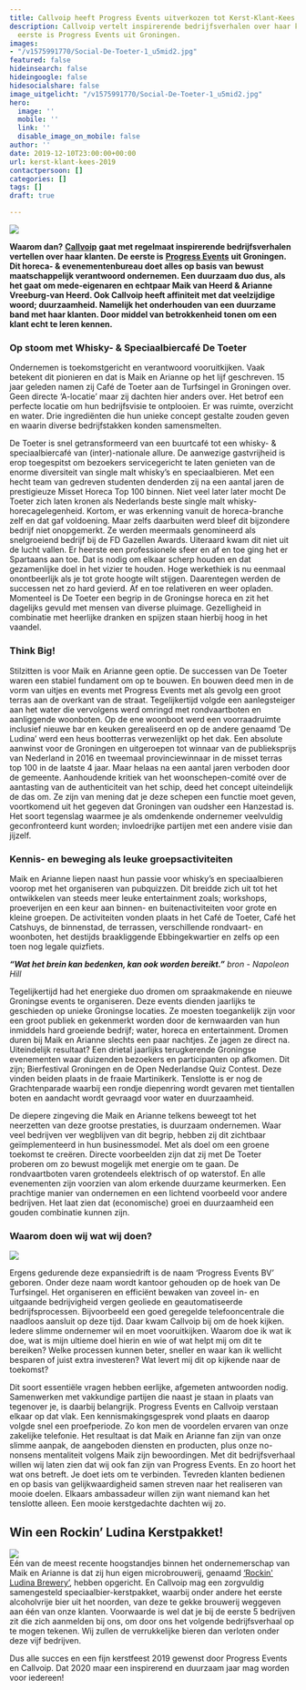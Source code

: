 ```yaml
---
title: Callvoip heeft Progress Events uitverkozen tot Kerst-Klant-Kees 2019!
description: Callvoip vertelt inspirerende bedrijfsverhalen over haar klanten. De
  eerste is Progress Events uit Groningen.
images:
- "/v1575991770/Social-De-Toeter-1_u5mid2.jpg"
featured: false
hideinsearch: false
hideingoogle: false
hidesocialshare: false
image_uitgelicht: "/v1575991770/Social-De-Toeter-1_u5mid2.jpg"
hero:
  image: ''
  mobile: ''
  link: ''
  disable_image_on_mobile: false
author: ''
date: 2019-12-10T23:00:00+00:00
url: kerst-klant-kees-2019
contactpersoon: []
categories: []
tags: []
draft: true

---
```

![](https://res.cloudinary.com/callvoip/image/upload/v1575991770/Social-De-Toeter-1_u5mid2.jpg)

**Waarom dan?** [**Callvoip**](https://www.callvoip.nl/) **gaat met regelmaat inspirerende bedrijfsverhalen vertellen over haar klanten. De eerste is** [**Progress Events**](https://progressevents.nl/) **uit Groningen. Dit horeca- & evenementenbureau doet alles op basis van bewust maatschappelijk verantwoord ondernemen. Een duurzaam duo dus, als het gaat om mede-eigenaren en echtpaar Maik van Heerd & Arianne Vreeburg-van Heerd. Ook Callvoip heeft affiniteit met dat veelzijdige woord; duurzaamheid. Namelijk het onderhouden van een duurzame band met haar klanten. Door middel van betrokkenheid tonen om een klant echt te leren kennen.**

### Op stoom met Whisky- & Speciaalbiercafé De Toeter

Ondernemen is toekomstgericht en verantwoord vooruitkijken. Vaak betekent dit pionieren en dat is Maik en Arianne op het lijf geschreven. 15 jaar geleden namen zij Café de Toeter aan de Turfsingel in Groningen over. Geen directe ‘A-locatie’ maar zij dachten hier anders over. Het betrof een perfecte locatie om hun bedrijfsvisie te ontplooien. Er was ruimte, overzicht en water. Drie ingrediënten die hun unieke concept gestalte zouden geven en waarin diverse bedrijfstakken konden samensmelten.

De Toeter is snel getransformeerd van een buurtcafé tot een whisky- & speciaalbiercafé van (inter)-nationale allure. De aanwezige gastvrijheid is erop toegespitst om bezoekers servicegericht te laten genieten van de enorme diversiteit van single malt whisky’s en speciaalbieren. Met een hecht team van gedreven studenten denderden zij na een aantal jaren de prestigieuze Misset Horeca Top 100 binnen. Niet veel later later mocht De Toeter zich laten kronen als Nederlands beste single malt whisky-horecagelegenheid. Kortom, er was erkenning vanuit de horeca-branche zelf en dat gaf voldoening. Maar zelfs daarbuiten werd bleef dit bijzondere bedrijf niet onopgemerkt. Ze werden meermaals genomineerd als snelgroeiend bedrijf bij de FD Gazellen Awards. Uiteraard kwam dit niet uit de lucht vallen. Er heerste een professionele sfeer en af en toe ging het er Spartaans aan toe. Dat is nodig om elkaar scherp houden en dat gezamenlijke doel in het vizier te houden. Hoge werkethiek is nu eenmaal onontbeerlijk als je tot grote hoogte wilt stijgen. Daarentegen werden de successen net zo hard gevierd. Af en toe relativeren en weer opladen. Momenteel is De Toeter een begrip in de Groningse horeca en zit het dagelijks gevuld met mensen van diverse pluimage. Gezelligheid in combinatie met heerlijke dranken en spijzen staan hierbij hoog in het vaandel.

### Think Big!

Stilzitten is voor Maik en Arianne geen optie. De successen van De Toeter waren een stabiel fundament om op te bouwen. En bouwen deed men in de vorm van uitjes en events met Progress Events met als gevolg een groot terras aan de overkant van de straat. Tegelijkertijd volgde een aanlegsteiger aan het water die vervolgens werd omringd met rondvaartboten en aanliggende woonboten. Op de ene woonboot werd een voorraadruimte inclusief nieuwe bar en keuken gerealiseerd en op de andere genaamd ‘De Ludina’ werd een heus bootterras verwezenlijkt op het dak. Een absolute aanwinst voor de Groningen en uitgeroepen tot winnaar van de publieksprijs van Nederland in 2016 en tweemaal provinciewinnaar in de misset terras top 100 in de laatste 4 jaar. Maar helaas na een aantal jaren verboden door de gemeente. Aanhoudende kritiek van het woonschepen-comité over de aantasting van de authenticiteit van het schip, deed het concept uiteindelijk de das om. Ze zijn van mening dat je deze schepen een functie moet geven, voortkomend uit het gegeven dat Groningen van oudsher een Hanzestad is. Het soort tegenslag waarmee je als omdenkende ondernemer veelvuldig geconfronteerd kunt worden; invloedrijke partijen met een andere visie dan jijzelf.

### Kennis- en beweging als leuke groepsactiviteiten

Maik en Arianne liepen naast hun passie voor whisky’s en speciaalbieren voorop met het organiseren van pubquizzen. Dit breidde zich uit tot het ontwikkelen van steeds meer leuke entertainment zoals; workshops, proeverijen en een keur aan binnen- en buitenactiviteiten voor grote en kleine groepen. De activiteiten vonden plaats in het Café de Toeter, Café het Catshuys, de binnenstad, de terrassen, verschillende rondvaart- en woonboten, het destijds braakliggende Ebbingekwartier en zelfs op een toen nog legale quizfiets.

**_“Wat het brein kan bedenken, kan ook worden bereikt.”_** _bron - Napoleon Hill_

Tegelijkertijd had het energieke duo dromen om spraakmakende en nieuwe Groningse events te organiseren. Deze events dienden jaarlijks te geschieden op unieke Groningse locaties. Ze moesten toegankelijk zijn voor een groot publiek en gekenmerkt worden door de kernwaarden van hun inmiddels hard groeiende bedrijf; water, horeca en entertainment. Dromen duren bij Maik en Arianne slechts een paar nachtjes. Ze jagen ze direct na. Uiteindelijk resultaat? Een drietal jaarlijks terugkerende Groningse evenementen waar duizenden bezoekers en participanten op afkomen. Dit zijn; Bierfestival Groningen en de Open Nederlandse Quiz Contest. Deze vinden beiden plaats in de fraaie Martinikerk. Tenslotte is er nog de Grachtenparade waarbij een rondje diepenring wordt gevaren met tientallen boten en aandacht wordt gevraagd voor water en duurzaamheid.

De diepere zingeving die Maik en Arianne telkens beweegt tot het neerzetten van deze grootse prestaties, is duurzaam ondernemen. Waar veel bedrijven ver wegblijven van dit begrip, hebben zij dit zichtbaar geïmplementeerd in hun businessmodel. Met als doel om een groene toekomst te creëren. Directe voorbeelden zijn dat zij met De Toeter proberen om zo bewust mogelijk met energie om te gaan. De rondvaartboten varen grotendeels elektrisch of op waterstof. En alle evenementen zijn voorzien van alom erkende duurzame keurmerken. Een prachtige manier van ondernemen en een lichtend voorbeeld voor andere bedrijven. Het laat zien dat (economische) groei en duurzaamheid een gouden combinatie kunnen zijn.

### Waarom doen wij wat wij doen?

![](https://res.cloudinary.com/callvoip/image/upload/v1575992396/Progress_Events_ebzts8.png)

Ergens gedurende deze expansiedrift is de naam ‘Progress Events BV’ geboren. Onder deze naam wordt kantoor gehouden op de hoek van De Turfsingel. Het organiseren en efficiënt bewaken van zoveel in- en uitgaande bedrijvigheid vergen geoliede en geautomatiseerde bedrijfsprocessen. Bijvoorbeeld een goed geregelde telefooncentrale die naadloos aansluit op deze tijd. Daar kwam Callvoip bij om de hoek kijken. Iedere slimme ondernemer wil en moet vooruitkijken. Waarom doe ik wat ik doe, wat is mijn ultieme doel hierin en wie of wat helpt mij om dit te bereiken? Welke processen kunnen beter, sneller en waar kan ik wellicht besparen of juist extra investeren? Wat levert mij dit op kijkende naar de toekomst?

Dit soort essentiële vragen hebben eerlijke, afgemeten antwoorden nodig. Samenwerken met vakkundige partijen die naast je staan in plaats van tegenover je, is daarbij belangrijk. Progress Events en Callvoip verstaan elkaar op dat vlak. Een kennismakingsgesprek vond plaats en daarop volgde snel een proefperiode. Zo kon men de voordelen ervaren van onze zakelijke telefonie. Het resultaat is dat Maik en Arianne fan zijn van onze slimme aanpak, de aangeboden diensten en producten, plus onze no-nonsens mentaliteit volgens Maik zijn bewoordingen. Met dit bedrijfsverhaal willen wij laten zien dat wij ook fan zijn van Progress Events. En zo hoort het wat ons betreft. Je doet iets om te verbinden. Tevreden klanten bedienen en op basis van gelijkwaardigheid samen streven naar het realiseren van mooie doelen. Elkaars ambassadeur willen zijn want niemand kan het tenslotte alleen. Een mooie kerstgedachte dachten wij zo.

## Win een Rockin’ Ludina Kerstpakket!

![](https://res.cloudinary.com/callvoip/image/upload/v1575992580/Rockin_Ludina_Brewery_erzunl.png)  
Eén van de meest recente hoogstandjes binnen het ondernemerschap van Maik en Arianne is dat zij hun eigen microbrouwerij, genaamd [‘Rockin' Ludina Brewery’](https://rockinludina.nl/), hebben opgericht. En Callvoip mag een zorgvuldig samengesteld speciaalbier-kerstpakket, waarbij onder andere het eerste alcoholvrije bier uit het noorden, van deze te gekke brouwerij weggeven aan één van onze klanten. Voorwaarde is wel dat je bij de eerste 5 bedrijven zit die zich aanmelden bij ons, om door ons het volgende bedrijfsverhaal op te mogen tekenen. Wij zullen de verrukkelijke bieren dan verloten onder deze vijf bedrijven.

Dus alle succes en een fijn kerstfeest 2019 gewenst door Progress Events en Callvoip. Dat 2020 maar een inspirerend en duurzaam jaar mag worden voor iedereen!